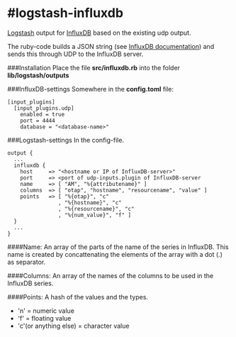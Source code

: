 #logstash-influxdb
=================

[Logstash](logstash.net) output for [InfluxDB](influxdb.org) based on the existing udp output.

The ruby-code builds a JSON string (see [InfluxDB documentation](influxdb.com/docs/v0.8/api/reading_and_writing_data.html#writing-data-through-json-+-udp)) and sends this through UDP to the InfluxDB server.

###Installation 
Place the file **src/influxdb.rb** into the folder **lib/logstash/outputs**

###InfluxDB-settings
Somewhere in the **config.toml** file:

```
[input_plugins]
  [input_plugins.udp]
    enabled = true
    port = 4444
    database = "<database-name>"
```

###Logstash-settings
In the config-file.

```
output {
  ...
  influxdb {
    host     => "<hostname or IP of InfluxDB-server>"
    port     => <port of udp-inputs.plugin of InfluxDB-server
    name     => [ "AM", "%{attributename}" ]
    columns  => [ "otap", "hostname", "resourcename", "value" ]
    points   => [ "%{otap}", "c"
                , "%{hostname}", "c"
                , "%{resourcename}", "c"
                , "%{num_value}", "f" ]
  }
  ...
}
```

####Name:
An array of the parts of the name of the series in InfluxDB.
This name is created by concattenating the elements of the array with a dot (.) as separator. 

####Columns:
An array of the names of the columns to be used in the InfluxDB series.

####Points:
A hash of the values and the types.
- 'n' = numeric value
- 'f' = floating value
- 'c'(or anything else) = character value 
